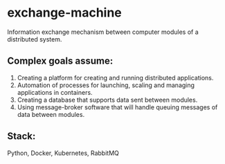 # exchange-machine
Information exchange mechanism between computer modules of a distributed system.

## Complex goals assume:
1. Creating a platform for creating and running distributed applications.
2. Automation of processes for launching, scaling and managing applications in containers.
3. Creating a database that supports data sent between modules.
4. Using message-broker software that will handle queuing messages of data between modules.

## Stack:

Python, Docker, Kubernetes, RabbitMQ
